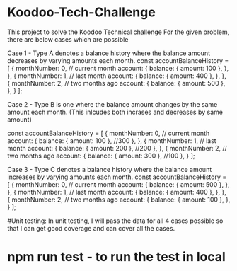 # Koodoo-Tech-Challenge
This project to solve the Koodoo Technical challenge
For the given problem, there are below cases which are possible

Case 1 - Type A denotes a balance history where the balance amount decreases by varying amounts each month.
const accountBalanceHistory = [
    {
      monthNumber: 0, // current month
      account: {
        balance: { amount: 100 },
      },
    },
    {
      monthNumber: 1, // last month
      account: {
        balance: { amount: 400 },
      },
    },
    {
      monthNumber: 2, // two months ago
      account: {
        balance: { amount: 500 },
      },
    }
  ];

Case 2 - Type B is one where the balance amount changes by the same amount each month.
             (This inlcudes both incrases and decreases by same amount)

const accountBalanceHistory = [
    {
      monthNumber: 0, // current month
      account: {
        balance: { amount: 100 }, //300
      },
    },
    {
      monthNumber: 1, // last month
      account: {
        balance: { amount: 200 }, //200
      },
    },
    {
      monthNumber: 2, // two months ago
      account: {
        balance: { amount: 300 }, //100
      },
    }
  ];

    
Case 3 - Type C denotes a balance history where the balance amount increases by varying amounts each month.
const accountBalanceHistory = [
    {
      monthNumber: 0, // current month
      account: {
        balance: { amount: 500 },
      },
    },
    {
      monthNumber: 1, // last month
      account: {
        balance: { amount: 400 },
      },
    },
    {
      monthNumber: 2, // two months ago
      account: {
        balance: { amount: 100 },
      },
    }
  ];


#Unit testing: 
In unit testing, I will pass the data for all 4 cases possible so that I can get good coverage and can cover all the cases.

# npm run test - to run the test in local 
